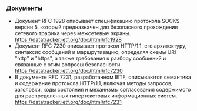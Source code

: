 ### Документы

- Документ RFC 1928 описывает спецификацию протокола SOCKS версии 5, который предназначен для безопасного прохождения сетевого трафика через межсетевые экраны. https://datatracker.ietf.org/doc/html/rfc1928
- Документ RFC 7230 описывает протокол HTTP/1.1, его архитектуру, синтаксис сообщений и маршрутизацию, определяя схемы URI "http" и "https", а также требования к разбору сообщений и связанные с этим вопросы безопасности. https://datatracker.ietf.org/doc/html/rfc7230
- В документе RFC 7231, разработанном IETF, описываются семантика и содержание протокола HTTP/1.1, включая методы запросов, заголовки, коды состояния и механизмы согласования содержимого для распределенных гипертекстовых информационных систем. https://datatracker.ietf.org/doc/html/rfc7231